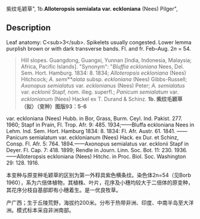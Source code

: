紫纹毛颖草",
1b.**Alloteropsis semialata var. eckloniana** (Nees) Pilger",

## Description
Leaf anatomy: C&lt;sub&gt;3&lt;/sub&gt;. Spikelets usually congested. Lower lemma purplish brown or with dark transverse bands. Fl. and fr. Feb–Aug. 2*n* = 54.

> Hill slopes. Guangdong, Guangxi, Yunnan [India, Indonesia, Malaysia; Africa, Pacific Islands].
  "Synonym": "*Bluffia eckloniana* Nees, Del. Sem. Hort. Hamburg. 1834: 8. 1834; *Alloteropsis eckloniana* (Nees) Hitchcock; *A. semi**alata* subsp. *eckloniana* (Nees) Gibbs-Russell; *Axonopus semialatus* var. *ecklonianus* (Nees) Peter; *A. semialatus* var. *ecklonii* Stapf, nom. illeg. superfl.; *Panicum semialatum* var. *ecklonianum* (Nees) Hackel ex T. Durand &amp; Schinz.
**1b. 紫纹毛颖草（拟）（变种）图版93：5-6**

var. eckloniana (Nees) Hubb. in Bor, Grass, Burm. Ceyl. Ind. Pakist. 277. 1960; Stapf in Prain, Fl. Trop. Afr. 9: 485. 1934;——Bluffa eckloniana Nees in Lehm. Ind. Sem. Hort. Hamburg 1834: 8. 1834: Fl. Afr. Austr. 61. 1841. ——Panicum semialatum var. ecklonianum (Nees) Hack. ex Dur. et Schinz, Consp. Fl. Afr. 5: 764. 1894.——Axonopus semialatus var. ecklonii Stapf in Deyer. Fl. Cap. 7: 418. 1899; Rendle in Journ. Linn. Soc. Bot. 11: 230. 1936.——Alloteropsis eckloniana (Nees) Hitchc. in Proc. Biol. Soc. Washington 29: 128. 1916.

本变种与原变种毛颖草的区别为第一外稃具紫色横条纹。染色体2n=54（见Borb 1960），系为六倍体植物，其植株、叶片，花序及小穗均较大于二倍体的原变种，其花序分枝自基部即有小穗着生。是一优良牧草。

产广西；生于丘陵荒野，海拔约200米。分布于热带非洲、印度、中南半岛至大洋洲。模式标本采自非洲南部。
